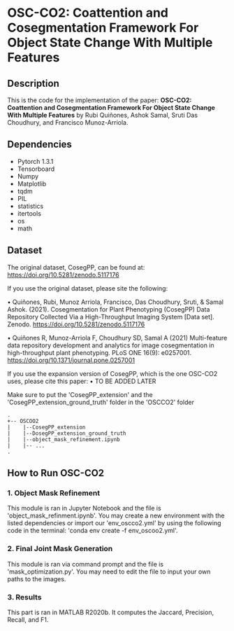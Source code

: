 # OSC-CO2: Coattention and Cosegmentation Framework For Object State Change With Multiple Features

## Description

This is the code for the implementation of the paper: **OSC-CO2: Coattention and Cosegmentation Framework For Object State Change With Multiple Features** by Rubi Quiñones, Ashok Samal, Sruti Das Choudhury, and Francisco Munoz-Arriola. 
<Insert link to paper>

## Dependencies
- Pytorch 1.3.1
- Tensorboard
- Numpy
- Matplotlib
- tqdm
- PIL
- statistics
- itertools
- os
- math

## Dataset
The original dataset, CosegPP, can be found at: https://doi.org/10.5281/zenodo.5117176

  If you use the original dataset, please site the following:
  
•	Quiñones, Rubi, Munoz Arriola, Francisco, Das Choudhury, Sruti, & Samal Ashok. (2021). Cosegmentation for Plant Phenotyping (CosegPP) Data Repository Collected Via a High-Throughput Imaging System [Data set]. Zenodo. https://doi.org/10.5281/zenodo.5117176
  
•	Quiñones R, Munoz-Arriola F, Choudhury SD, Samal A (2021) Multi-feature data repository development and analytics for image cosegmentation in high-throughput plant phenotyping. PLoS ONE 16(9): e0257001. https://doi.org/10.1371/journal.pone.0257001
  
If you use the expansion version of CosegPP, which is the one OSC-CO2 uses, please cite this paper:
• TO BE ADDED LATER

Make sure to put the 'CosegPP_extension' and the 'CosegPP_extension_ground_truth' folder in the 'OSCCO2' folder
```
.
+-- OSCOO2
|    |--CosegPP_extension
|    |--DosegPP_extension_ground_truth
|    |--object_mask_refinement.ipynb
|    |-- ...
.
```

## How to Run OSC-CO2

### 1. Object Mask Refinement

This module is ran in Jupyter Notebook and the file is 'object_mask_refinment.ipynb'. You may create a new environment with the listed dependencies or import our 'env_oscco2.yml' by using the following code in the terminal: 'conda env create -f env_oscoo2.yml'. 

### 2. Final Joint Mask Generation

This module is ran via command prompt and the file is 'mask_optimization.py'. You may need to edit the file to input your own paths to the images. 

### 3. Results

This part is ran in MATLAB R2020b. It computes the Jaccard, Precision, Recall, and F1. 


